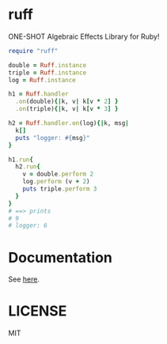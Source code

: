 ruff
==

ONE-SHOT Algebraic Effects Library for Ruby!

```ruby
require "ruff"

double = Ruff.instance
triple = Ruff.instance
log = Ruff.instance

h1 = Ruff.handler
  .on(double){|k, v| k[v * 2] }
  .on(triple){|k, v| k[v * 3] }

h2 = Ruff.handler.on(log){|k, msg|
  k[]
  puts "logger: #{msg}"
}

h1.run{
  h2.run{
    v = double.perform 2
    log.perform (v + 2)
    puts triple.perform 3
  }
}
# ==> prints
# 9
# logger: 6
```

# Documentation
See [here](https://nymphium.github.io/ruff/).

# LICENSE
MIT
